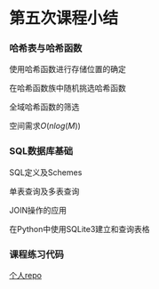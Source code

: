 # 第五次课程小结

### 哈希表与哈希函数

使用哈希函数进行存储位置的确定

在哈希函数族中随机挑选哈希函数

全域哈希函数的筛选

空间需求$O(nlog(M))$

### SQL数据库基础

SQL定义及Schemes

单表查询及多表查询

JOIN操作的应用

在Python中使用SQLite3建立和查询表格

### 课程练习代码

[个人repo](https://github.com/Irin000/BDMI-2020A/tree/master/Course-code/Day5-code/)

